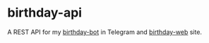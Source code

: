 # birthday-api
A REST API for my [birthday-bot](https://github.com/orehzzz/birthday-telegram-bot) in Telegram and [birthday-web](https://github.com/orehzzz/birthday-web) site.
